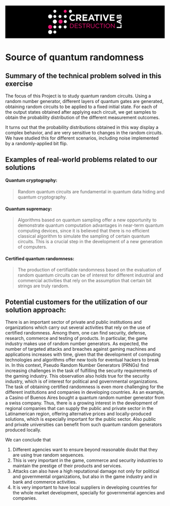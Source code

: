 ![CDL 2020 Cohort Project](../figures/CDL_logo.jpg)

# Source of quantum randomness

## Summary of the technical problem solved in this exercise
The focus of this Project is to study quantum random circuits. Using a random number generator, different layers of quantum gates are generated, obtaining random circuits to be applied to a fixed initial state. For each of the output states obtained after applying each circuit, we get samples to obtain the probability distribution of the different measurement outcomes.

It turns out that the probability distributions obtained in this way display a complex behavior, and are very sensitive to changes in the random circuits. We have studied this for different scenarios, including noise implemented by a randomly-applied bit flip.

## Examples of real-world problems related to our solutions

#### Quantum cryptography:
  >Random quantum circuits are fundamental in quantum data hiding and quantum cryptography.
  
#### Quantum supremacy:
  >Algorithms based on quantum sampling offer a new opportunity to demonstrate quantum computation advantages in near-term quantum computing devices, since it is believed that there is no efficient classical algorithm to simulate the sampling of certain quantum circuits. This is a crucial step in the development of a new generation of computers. 
  
#### Certified quantum randomness:

>The production of certifiable randomness based on the evaluation of random quantum circuits can be of interest for different industrial and commercial activities that rely on the assumption that certain bit strings are truly random.
 

## Potential customers for the utilization of our solution approach:
There is an important sector of private and public institutions and organizations which carry out several activities that rely on the use of certified randomness. Among them, one can find security, defense, research, commerce and testing of products. In particular, the game industry makes use of random number generators.
As expected, the number of targeted attacks and breaches against gaming machines and applications increases with time, given that the development of computing technologies and algorithms offer new tools for eventual hackers to break in. In this context, Pseudo Random Number Generators (PRNGs) find increasing challenges in the task of fulfilling the security requirements of the gaming industry. This observation also holds true for the security industry, which is of interest for political and governmental organizations.
The task of obtaining certified randomness is even more challenging for the different institutions and companies in developing countries. As an example, a Casino of Buenos Aires bought a quantum random number generator from a swiss company.
Thus, there is a growing interest in the development of regional companies that can supply the public and private sector in the Latinamerican region, offering alternative prices and locally-produced solutions, which is especially important for the public sector. Also public and private universities can benefit from such quantum random generators produced locally.

We can conclude that
1) Different agencies want to ensure beyond reasonable doubt that they are using true random sequences.
2) This is very important in the game, commerce and security industries to maintain the prestige of their products and services.
3) Attacks can also have a high reputational damage not only for political and governmental organizations, but also in the game industry and in bank and commerce activities.
4) It is very important to have local suppliers in developing countries for the whole market development, specially for governmental agencies and companies.

